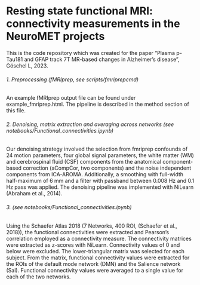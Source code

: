 # Resting state functional MRI: connectivity measurements in the NeuroMET projects
This is the code repository which was created for the paper “Plasma p-Tau181 and GFAP track 7T MR-based changes in Alzheimer’s disease”, Göschel L, 2023.

###### 1. Preprocessing (fMRIprep, see scripts/fmriprepcmd)
An example fMRIprep output file can be found under example_fmriprep.html. The pipeline is described in the method section of this file.

###### 2. Denoising, matrix extraction and averaging across networks (see notebooks/Functional_connectivities.ipynb)
Our denoising strategy involved the selection from fmriprep confounds of 24 motion parameters, four global signal parameters, the white matter (WM) and cerebrospinal fluid (CSF) components from the anatomical component-based correction (aCompCor, two components) and the noise independent components from ICA-AROMA. Additionally, a smoothing with full-width half-maximum of 6 mm and a filter with passband between 0.008 Hz and 0.1 Hz pass was applied. The denoising pipeline was implemented with NiLearn (Abraham et al., 2014).

###### 3. (see notebooks/Functional_connectivities.ipynb)
Using the Schaefer Atlas 2018 (7 Networks, 400 ROI, (Schaefer et al., 2018)), the functional connectivities were extracted and Pearson’s correlation employed as a connectivity measure. The connectivity matrices were extracted as z-scores with NiLearn. Connectivity values of 0 and below were excluded. The lower-triangular matrix was selected for each subject. From the matrix, functional connectivity values were extracted for the ROIs of the default mode network (DMN) and the Salience network (Sal). Functional connectivity values were averaged to a single value for each of the two networks.
